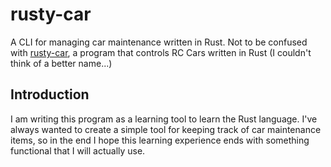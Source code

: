 # rusty-car
A CLI for managing car maintenance written in Rust. Not to be confused with [rusty-car](https://github.com/Visgean/rusty-car), a program that controls RC Cars written in Rust (I couldn't think of a better name...)

## Introduction
I am writing this program as a learning tool to learn the Rust language. I've always wanted to create a simple tool for keeping track of car maintenance items, so in the end I hope this learning experience ends with something functional that I will actually use.
